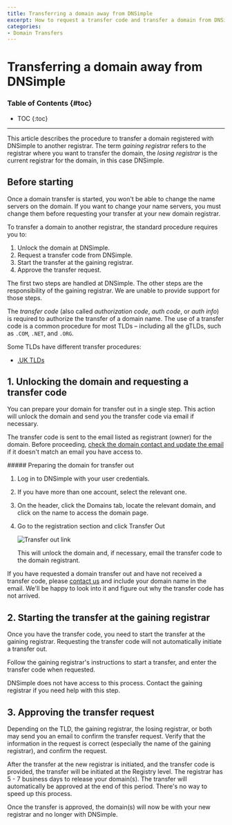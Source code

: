 ```yaml
---
title: Transferring a domain away from DNSimple
excerpt: How to request a transfer code and transfer a domain from DNSimple to a different registrar.
categories:
- Domain Transfers
---
```



# Transferring a domain away from DNSimple

### Table of Contents {#toc}

* TOC
{:toc}

---

This article describes the procedure to transfer a domain registered with DNSimple to another registrar. The term *gaining registrar* refers to the registrar where you want to transfer the domain, the *losing registrar* is the current registrar for the domain, in this case DNSimple.


## Before starting

<warning>
Once a domain transfer is started, you won't be able to change the name servers on the domain. If you want to change your name servers, you must change them before requesting your transfer at your new domain registrar.
</warning>

To transfer a domain to another registrar, the standard procedure requires you to:

1. Unlock the domain at DNSimple.
2. Request a transfer code from DNSimple.
3. Start the transfer at the gaining registrar.
4. Approve the transfer request.

The first two steps are handled at DNSimple. The other steps are the responsibility of the gaining registrar. We are unable to provide support for those steps.

The _transfer code_ (also called _authorization code_, _auth code_, or _auth info_) is required to authorize the transfer of a domain name. The use of a transfer code is a common procedure for most TLDs – including all the gTLDs, such as `.COM`, `.NET`, and `.ORG`.

Some TLDs have different transfer procedures:

- [.UK TLDs](/articles/domains-uk/#transfer-away)


## 1. Unlocking the domain and requesting a transfer code

You can prepare your domain for transfer out in a single step. This action will unlock the domain and send you the transfer code via email if necessary.

The transfer code is sent to the email listed as registrant (owner) for the domain. Before proceeding, [check the domain contact and update the email](/articles/changing-domain-contact/#updating-a-domain-contact) if it doesn't match an email you have access to.

<div class="section-steps" markdown="1">
##### Preparing the domain for transfer out

1.  Log in to DNSimple with your user credentials.
1.  If you have more than one account, select the relevant one.
1.  On the header, click the <label>Domains</label> tab, locate the relevant domain, and click on the name to access the domain page.

1.  Go to the registration section and click <label>Transfer Out</label>

    ![Transfer out link](/files/domain-transfer-out-action.png)

    This will unlock the domain and, if necessary, email the transfer code to the domain registrant.
</div>

If you have requested a domain transfer out and have not received a transfer code, please [contact us](https://dnsimple.com/contact) and include your domain name in the email. We'll be happy to look into it and figure out why the transfer code has not arrived.


## 2. Starting the transfer at the gaining registrar

Once you have the transfer code, you need to start the transfer at the gaining registrar. Requesting the transfer code will not automatically initiate a transfer out.

Follow the gaining registrar's instructions to start a transfer, and enter the transfer code when requested.

DNSimple does not have access to this process. Contact the gaining registrar if you need help with this step.


## 3. Approving the transfer request

Depending on the TLD, the gaining registrar, the losing registrar, or both may send you an email to confirm the transfer request. Verify that the information in the request is correct (especially the name of the gaining registrar), and confirm the request.

After the transfer at the new registrar is initiated, and the transfer code is provided, the transfer will be initiated at the Registry level. The registrar has 5 - 7 business days to release your domain(s). The transfer will automatically be approved at the end of this period. There's no way to speed up this process.

Once the transfer is approved, the domain(s) will now be with your new registrar and no longer with DNSimple.

